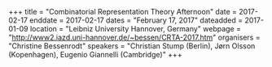 +++
title = "Combinatorial Representation Theory Afternoon"
date = 2017-02-17
enddate = 2017-02-17
dates = "February 17, 2017"
dateadded = 2017-01-09
location = "Leibniz University Hannover, Germany"
webpage = "http://www2.iazd.uni-hannover.de/~bessen/CRTA-2017.htm"
organisers = "Christine Bessenrodt"
speakers = "Christian Stump (Berlin), Jørn Olsson (Kopenhagen),  Eugenio Giannelli (Cambridge)"
+++
